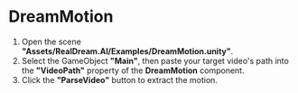 # DreamMotion

1. Open the scene **"Assets/RealDream.AI/Examples/DreamMotion.unity"**.
2. Select the GameObject **"Main"**, then paste your target video's path into the **"VideoPath"** property of the **DreamMotion** component.
3. Click the **"ParseVideo"** button to extract the motion.